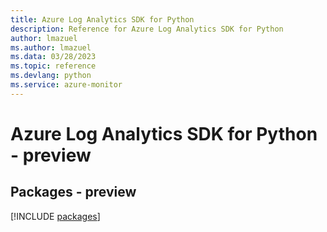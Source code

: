 ```yaml
---
title: Azure Log Analytics SDK for Python
description: Reference for Azure Log Analytics SDK for Python
author: lmazuel
ms.author: lmazuel
ms.data: 03/28/2023
ms.topic: reference
ms.devlang: python
ms.service: azure-monitor
---
```

# Azure Log Analytics SDK for Python - preview
## Packages - preview
[!INCLUDE [packages](log-analytics-index.md)]